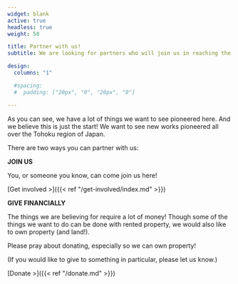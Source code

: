 ```yaml
---
widget: blank
active: true
headless: true
weight: 50

title: Partner with us!
subtitle: We are looking for partners who will join us in reaching the Japanese in Northern Japan.

design:
  columns: "1"

  #spacing:
  #  padding: ["20px", "0", "20px", "0"]

---
```


As you can see, we have a lot of things we want to see pioneered here. And we believe this is just the start! We want to see new works pioneered all over the Tohoku region of Japan.

There are two ways you can partner with us:

**JOIN US**

You, or someone you know, can come join us here! 

[Get involved >]({{< ref "/get-involved/index.md" >}})

**GIVE FINANCIALLY**

The things we are believing for require a lot of money! Though some of the things we want to do can be done with rented property, we would also like to own property (and land!).

Please pray about donating, especially so we can own property!

(If you would like to give to something in particular, please let us know.)

[Donate >]({{< ref "/donate.md" >}})
